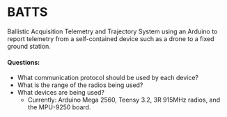 # BATTS
Ballistic Acquisition Telemetry and Trajectory System using an Arduino to report telemetry from a self-contained device such as a drone to a fixed ground station.


#### Questions:
* What communication protocol should be used by each device?
* What is the range of the radios being used?
* What devices are being used?
	- Currently: Arduino Mega 2560, Teensy 3.2, 3R 915MHz radios, and the MPU-9250 board.
